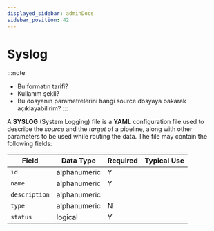 ```yaml
---
displayed_sidebar: adminDocs
sidebar_position: 42
---
```


# Syslog

:::note
* Bu formatın tarifi?
* Kullanım şekli?
* Bu dosyanın parametrelerini hangi source dosyaya bakarak açıklayabilirim?
:::

A **SYSLOG** (System Logging) file is a **YAML** configuration file used to describe the _source_ and the _target_ of a pipeline, along with other parameters to be used while routing the data. The file may contain the following fields:

|Field|Data Type|Required|Typical Use|
|---|---|---|---|
|`id`|alphanumeric|Y||
|`name`|alphanumeric|Y||
|`description`|alphanumeric|||
|`type`|alphanumeric|N||
|`status`|logical|Y||

